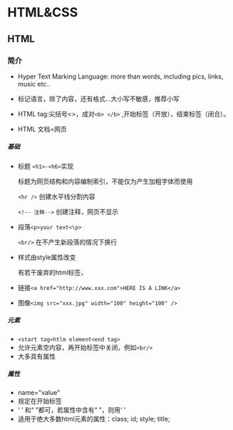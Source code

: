 # HTML&CSS

## HTML

###  简介

- Hyper Text Marking Language: more than words, including pics, links, music etc..
- 标记语言，除了内容，还有格式...大小写不敏感，推荐小写
- HTML tag:尖括号<>，成对`<b> </b>` ,开始标签（开放），结束标签（闭合）。

- HTML 文档=网页

##### 基础

- 标题 `<h1>-<h6>`实现

  标题为网页结构和内容编制索引，不能仅为产生加粗字体而使用

  `<hr />` 创建水平线分割内容

  `<!-- 注释-->` 创建注释，网页不显示

- 段落`<p>your text<\p>` 

  `<br/>` 在不产生新段落的情况下换行

- 样式由style属性改变

  有若干废弃的html标签，

- 链接`<a href="http://www.xxx.com">HERE IS A LINK</a>` 

- 图像`<img src="xxx.jpg" width="100" height="100" />`

##### 元素

- `<start tag>htlm element<end tag>` 
- 允许元素空内容，再开始标签中关闭，例如`<br/>` 
- 大多具有属性

##### 属性

- name="value"
- 规定在开始标签
- ‘ ’ 和“ ”都可，若属性中含有“ ”，则用‘ ’
- 适用于绝大多数html元素的属性：class; id; style; title;

